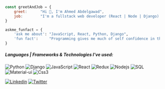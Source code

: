 ```javascript
const greetAndJob = {
    greet:      "Hi 👋, I'm Ahmed Abdelgawad",
    job:        "I'm a fullstack web developer (React | Node | Django) & Freelancer"
}
```

```python
askme_funfact = {
    'ask me about': "JavaScript, React, Python, Django",
    'fun fact':     "Programming gives me much of self confidence in the daily life."
}
```
##### Languages | Frameworks & Technologies I've used:
![Python](https://img.shields.io/badge/-Python-000000?style=flat&logo=python)
![Django](https://img.shields.io/badge/-Django-000000?style=flat&logo=django)
![JavaScript](https://img.shields.io/badge/-Javascript-000000?style=flat&logo=JavaScript)
![React](https://img.shields.io/badge/-React-000000?style=flat&logo=React)
![Redux](https://img.shields.io/badge/-Redux-000000?style=flat&logo=redux)
![Nodejs](https://img.shields.io/badge/-node.js-000000?style=flat&logo=node.js)
![SQL](https://img.shields.io/badge/-SQL-000000?style=flat&logo=MySQL)
![Material-ui](https://img.shields.io/badge/-materialUi-000000?style=flat&logo=material-ui)
![Css3](https://img.shields.io/badge/-Css3-000000?style=flat&logo=css3)









[![Linkedin](https://img.shields.io/badge/LinkedIn-0077B5?style=flat&logo=linkedin&logoColor=white)](https://www.linkedin.com/in/ahmed-abdelgawad-webdev/)
[![Twitter](https://img.shields.io/badge/Twitter-1DA1F2?style=flat&logo=twitter&logoColor=white)](https://twitter.com/a__abdelgawad)
